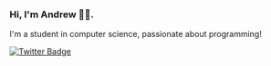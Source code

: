 <!--
**andrewherculano/andrewherculano** is a ✨ _special_ ✨ repository because its `README.md` (this file) appears on your GitHub profile.
### Hi there 👋
Here are some ideas to get you started:

- 🔭 I’m currently working on ...
- 🌱 I’m currently learning ...
- 👯 I’m looking to collaborate on ...
- 🤔 I’m looking for help with ...
- 💬 Ask me about ...
- 📫 How to reach me: ...
- 😄 Pronouns: ...
- ⚡ Fun fact: ...
-->

### Hi, I'm Andrew 👨‍💻.

I'm a student in computer science, passionate about programming!

[![Twitter Badge](https://img.shields.io/badge/-@andrewhers-6633cc?style=flat-square&labelColor=6633cc&logo=twitter&logoColor=white&link=https://twitter.com/andrewhers)](https://twitter.com/andrewhers) 

